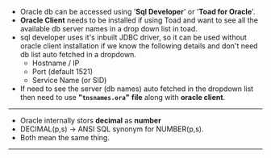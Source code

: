 - Oracle db can be accessed using '**Sql Developer**' or '**Toad for Oracle**'.
- **Oracle Client** needs to be installed if using Toad and want to see all the available db server names in a drop down list in toad.
- sql developer uses it's inbuilt JDBC driver, so it can be used without oracle client installation if we know the following details and don't need db list auto fetched in a dropdown.
    - Hostname / IP
    - Port (default 1521)
    - Service Name (or SID)
- If need to see the server (db names) auto fetched in the dropdown list then need to use **"`tnsnames.ora`"** **file** along with **oracle client**.
-------------------
- Oracle internally stors **decimal** as **number**
- DECIMAL(p,s) → ANSI SQL synonym for NUMBER(p,s).
- Both mean the same thing.
-----------
